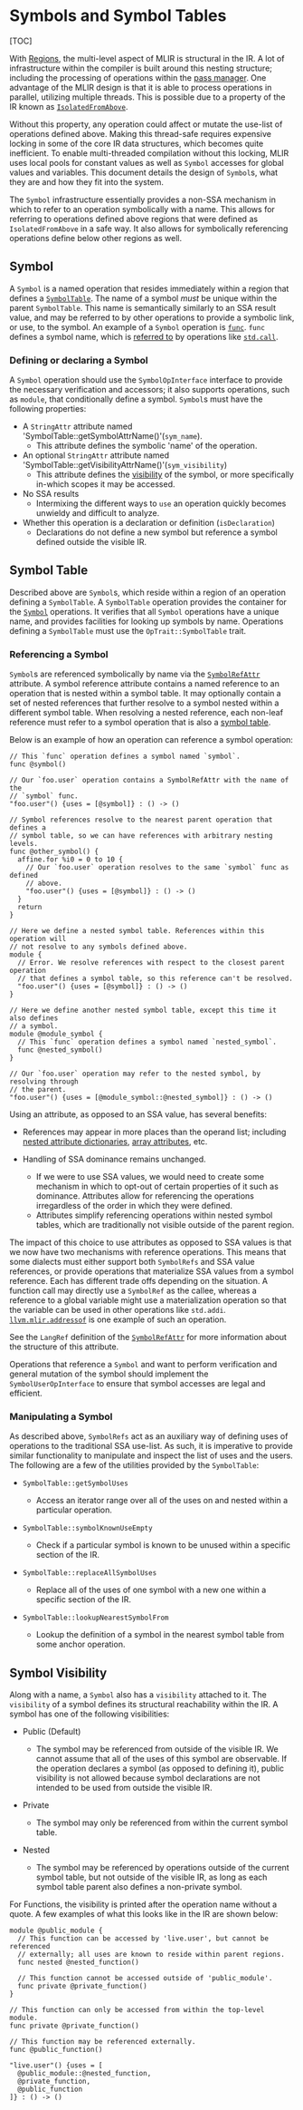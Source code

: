 # Symbols and Symbol Tables

[TOC]

With [Regions](LangRef.md#regions), the multi-level aspect of MLIR is structural
in the IR. A lot of infrastructure within the compiler is built around this
nesting structure; including the processing of operations within the
[pass manager](PassManagement.md#pass-manager). One advantage of the MLIR design
is that it is able to process operations in parallel, utilizing multiple
threads. This is possible due to a property of the IR known as
[`IsolatedFromAbove`](Traits.md#isolatedfromabove).

Without this property, any operation could affect or mutate the use-list of
operations defined above. Making this thread-safe requires expensive locking in
some of the core IR data structures, which becomes quite inefficient. To enable
multi-threaded compilation without this locking, MLIR uses local pools for
constant values as well as `Symbol` accesses for global values and variables.
This document details the design of `Symbol`s, what they are and how they fit
into the system.

The `Symbol` infrastructure essentially provides a non-SSA mechanism in which to
refer to an operation symbolically with a name. This allows for referring to
operations defined above regions that were defined as `IsolatedFromAbove` in a
safe way. It also allows for symbolically referencing operations define below
other regions as well.

## Symbol

A `Symbol` is a named operation that resides immediately within a region that
defines a [`SymbolTable`](#symbol-table). The name of a symbol *must* be unique
within the parent `SymbolTable`. This name is semantically similarly to an SSA
result value, and may be referred to by other operations to provide a symbolic
link, or use, to the symbol. An example of a `Symbol` operation is
[`func`](LangRef.md#functions). `func` defines a symbol name, which is
[referred to](#referencing-a-symbol) by operations like
[`std.call`](Dialects/Standard.md#call).

### Defining or declaring a Symbol

A `Symbol` operation should use the `SymbolOpInterface` interface to provide the
necessary verification and accessors; it also supports
operations, such as `module`, that conditionally define a symbol. `Symbol`s must
have the following properties:

*   A `StringAttr` attribute named
    'SymbolTable::getSymbolAttrName()'(`sym_name`).
    -   This attribute defines the symbolic 'name' of the operation.
*   An optional `StringAttr` attribute named
    'SymbolTable::getVisibilityAttrName()'(`sym_visibility`)
    -   This attribute defines the [visibility](#symbol-visibility) of the
        symbol, or more specifically in-which scopes it may be accessed.
*   No SSA results
    -   Intermixing the different ways to `use` an operation quickly becomes
        unwieldy and difficult to analyze.
*   Whether this operation is a declaration or definition (`isDeclaration`)
    -   Declarations do not define a new symbol but reference a symbol defined
        outside the visible IR.

## Symbol Table

Described above are `Symbol`s, which reside within a region of an operation
defining a `SymbolTable`. A `SymbolTable` operation provides the container for
the [`Symbol`](#symbol) operations. It verifies that all `Symbol` operations
have a unique name, and provides facilities for looking up symbols by name.
Operations defining a `SymbolTable` must use the `OpTrait::SymbolTable` trait.

### Referencing a Symbol

`Symbol`s are referenced symbolically by name via the
[`SymbolRefAttr`](LangRef.md#symbol-reference-attribute) attribute. A symbol
reference attribute contains a named reference to an operation that is nested
within a symbol table. It may optionally contain a set of nested references that
further resolve to a symbol nested within a different symbol table. When
resolving a nested reference, each non-leaf reference must refer to a symbol
operation that is also a [symbol table](#symbol-table).

Below is an example of how an operation can reference a symbol operation:

```mlir
// This `func` operation defines a symbol named `symbol`.
func @symbol()

// Our `foo.user` operation contains a SymbolRefAttr with the name of the
// `symbol` func.
"foo.user"() {uses = [@symbol]} : () -> ()

// Symbol references resolve to the nearest parent operation that defines a
// symbol table, so we can have references with arbitrary nesting levels.
func @other_symbol() {
  affine.for %i0 = 0 to 10 {
    // Our `foo.user` operation resolves to the same `symbol` func as defined
    // above.
    "foo.user"() {uses = [@symbol]} : () -> ()
  }
  return
}

// Here we define a nested symbol table. References within this operation will
// not resolve to any symbols defined above.
module {
  // Error. We resolve references with respect to the closest parent operation
  // that defines a symbol table, so this reference can't be resolved.
  "foo.user"() {uses = [@symbol]} : () -> ()
}

// Here we define another nested symbol table, except this time it also defines
// a symbol.
module @module_symbol {
  // This `func` operation defines a symbol named `nested_symbol`.
  func @nested_symbol()
}

// Our `foo.user` operation may refer to the nested symbol, by resolving through
// the parent.
"foo.user"() {uses = [@module_symbol::@nested_symbol]} : () -> ()
```

Using an attribute, as opposed to an SSA value, has several benefits:

*   References may appear in more places than the operand list; including
    [nested attribute dictionaries](LangRef.md#dictionary-attribute),
    [array attributes](LangRef.md#array-attribute), etc.

*   Handling of SSA dominance remains unchanged.

    -   If we were to use SSA values, we would need to create some mechanism in
        which to opt-out of certain properties of it such as dominance.
        Attributes allow for referencing the operations irregardless of the
        order in which they were defined.
    -   Attributes simplify referencing operations within nested symbol tables,
        which are traditionally not visible outside of the parent region.

The impact of this choice to use attributes as opposed to SSA values is that we
now have two mechanisms with reference operations. This means that some dialects
must either support both `SymbolRefs` and SSA value references, or provide
operations that materialize SSA values from a symbol reference. Each has
different trade offs depending on the situation. A function call may directly
use a `SymbolRef` as the callee, whereas a reference to a global variable might
use a materialization operation so that the variable can be used in other
operations like `std.addi`.
[`llvm.mlir.addressof`](Dialects/LLVM.md#llvmmliraddressof) is one example of
such an operation.

See the `LangRef` definition of the
[`SymbolRefAttr`](LangRef.md#symbol-reference-attribute) for more information
about the structure of this attribute.

Operations that reference a `Symbol` and want to perform verification and
general mutation of the symbol should implement the `SymbolUserOpInterface` to
ensure that symbol accesses are legal and efficient.

### Manipulating a Symbol

As described above, `SymbolRefs` act as an auxiliary way of defining uses of
operations to the traditional SSA use-list. As such, it is imperative to provide
similar functionality to manipulate and inspect the list of uses and the users.
The following are a few of the utilities provided by the `SymbolTable`:

*   `SymbolTable::getSymbolUses`

    -   Access an iterator range over all of the uses on and nested within a
        particular operation.

*   `SymbolTable::symbolKnownUseEmpty`

    -   Check if a particular symbol is known to be unused within a specific
        section of the IR.

*   `SymbolTable::replaceAllSymbolUses`

    -   Replace all of the uses of one symbol with a new one within a specific
        section of the IR.

*   `SymbolTable::lookupNearestSymbolFrom`

    -   Lookup the definition of a symbol in the nearest symbol table from some
        anchor operation.

## Symbol Visibility

Along with a name, a `Symbol` also has a `visibility` attached to it. The
`visibility` of a symbol defines its structural reachability within the IR. A
symbol has one of the following visibilities:

*   Public (Default)

    -   The symbol may be referenced from outside of the visible IR. We cannot
        assume that all of the uses of this symbol are observable. If the
        operation declares a symbol (as opposed to defining it), public
        visibility is not allowed because symbol declarations are not intended
        to be used from outside the visible IR.

*   Private

    -   The symbol may only be referenced from within the current symbol table.

*   Nested

    -   The symbol may be referenced by operations outside of the current symbol
        table, but not outside of the visible IR, as long as each symbol table
        parent also defines a non-private symbol.

For Functions, the visibility is printed after the operation name without a
quote. A few examples of what this looks like in the IR are shown below:

```mlir
module @public_module {
  // This function can be accessed by 'live.user', but cannot be referenced
  // externally; all uses are known to reside within parent regions.
  func nested @nested_function()

  // This function cannot be accessed outside of 'public_module'.
  func private @private_function()
}

// This function can only be accessed from within the top-level module.
func private @private_function()

// This function may be referenced externally.
func @public_function()

"live.user"() {uses = [
  @public_module::@nested_function,
  @private_function,
  @public_function
]} : () -> ()
```
